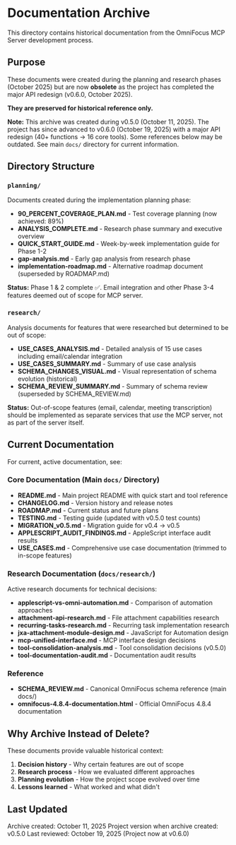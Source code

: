 # Documentation Archive

This directory contains historical documentation from the OmniFocus MCP Server development process.

## Purpose

These documents were created during the planning and research phases (October 2025) but are now **obsolete** as the project has completed the major API redesign (v0.6.0, October 2025).

**They are preserved for historical reference only.**

**Note:** This archive was created during v0.5.0 (October 11, 2025). The project has since advanced to v0.6.0 (October 19, 2025) with a major API redesign (40+ functions → 16 core tools). Some references below may be outdated. See main `docs/` directory for current information.

## Directory Structure

### `planning/`
Documents created during the implementation planning phase:

- **90_PERCENT_COVERAGE_PLAN.md** - Test coverage planning (now achieved: 89%)
- **ANALYSIS_COMPLETE.md** - Research phase summary and executive overview
- **QUICK_START_GUIDE.md** - Week-by-week implementation guide for Phase 1-2
- **gap-analysis.md** - Early gap analysis from research phase
- **implementation-roadmap.md** - Alternative roadmap document (superseded by ROADMAP.md)

**Status:** Phase 1 & 2 complete ✅. Email integration and other Phase 3-4 features deemed out of scope for MCP server.

### `research/`
Analysis documents for features that were researched but determined to be out of scope:

- **USE_CASES_ANALYSIS.md** - Detailed analysis of 15 use cases including email/calendar integration
- **USE_CASES_SUMMARY.md** - Summary of use case analysis
- **SCHEMA_CHANGES_VISUAL.md** - Visual representation of schema evolution (historical)
- **SCHEMA_REVIEW_SUMMARY.md** - Summary of schema review (superseded by SCHEMA_REVIEW.md)

**Status:** Out-of-scope features (email, calendar, meeting transcription) should be implemented as separate services that *use* the MCP server, not as part of the server itself.

## Current Documentation

For current, active documentation, see:

### Core Documentation (Main `docs/` Directory)
- **README.md** - Main project README with quick start and tool reference
- **CHANGELOG.md** - Version history and release notes
- **ROADMAP.md** - Current status and future plans
- **TESTING.md** - Testing guide (updated with v0.5.0 test counts)
- **MIGRATION_v0.5.md** - Migration guide for v0.4 → v0.5
- **APPLESCRIPT_AUDIT_FINDINGS.md** - AppleScript interface audit results
- **USE_CASES.md** - Comprehensive use case documentation (trimmed to in-scope features)

### Research Documentation (`docs/research/`)
Active research documents for technical decisions:
- **applescript-vs-omni-automation.md** - Comparison of automation approaches
- **attachment-api-research.md** - File attachment capabilities research
- **recurring-tasks-research.md** - Recurring task implementation research
- **jxa-attachment-module-design.md** - JavaScript for Automation design
- **mcp-unified-interface.md** - MCP interface design decisions
- **tool-consolidation-analysis.md** - Tool consolidation decisions (v0.5.0)
- **tool-documentation-audit.md** - Documentation audit results

### Reference
- **SCHEMA_REVIEW.md** - Canonical OmniFocus schema reference (main docs/)
- **omnifocus-4.8.4-documentation.html** - Official OmniFocus 4.8.4 documentation

## Why Archive Instead of Delete?

These documents provide valuable historical context:

1. **Decision history** - Why certain features are out of scope
2. **Research process** - How we evaluated different approaches
3. **Planning evolution** - How the project scope evolved over time
4. **Lessons learned** - What worked and what didn't

## Last Updated

Archive created: October 11, 2025
Project version when archive created: v0.5.0
Last reviewed: October 19, 2025 (Project now at v0.6.0)
